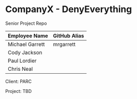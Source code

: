 CompanyX - DenyEverything
==============

Senior Project Repo

|   Employee Name   | GitHub Alias |
| ----------------- | ------------ |
|  Michael Garrett  |  mrgarrett   |
|   Cody Jackson    |              |
|   Paul Lordier    |              |
|    Chris Neal     |              |

Client: PARC

Project: TBD
